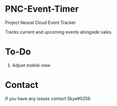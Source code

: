 # PNC-Event-Timer
Project Neural Cloud Event Tracker

Tracks current and upcoming events alongside sales.

# To-Do
1. Adjust mobile view
# Contact
If you have any issues contact Skye#0256
